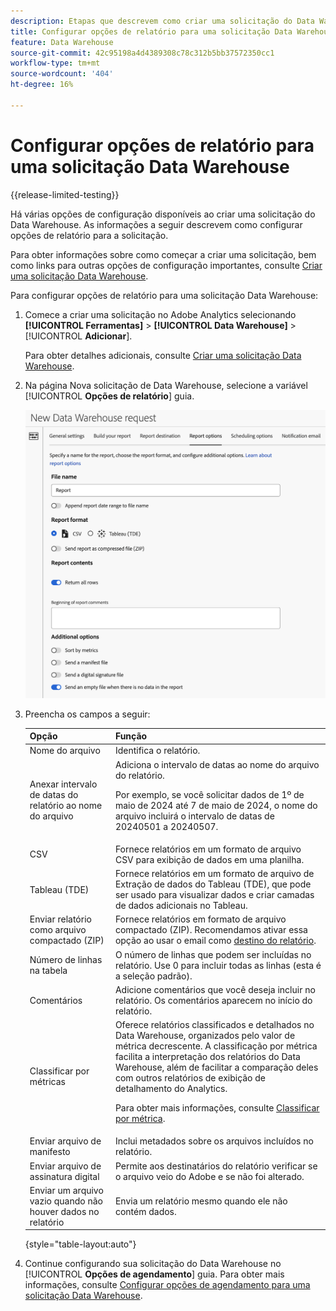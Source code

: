 ```yaml
---
description: Etapas que descrevem como criar uma solicitação do Data Warehouse.
title: Configurar opções de relatório para uma solicitação Data Warehouse
feature: Data Warehouse
source-git-commit: 42c95198a4d4389308c78c312b5bb37572350cc1
workflow-type: tm+mt
source-wordcount: '404'
ht-degree: 16%

---
```


# Configurar opções de relatório para uma solicitação Data Warehouse

{{release-limited-testing}}

Há várias opções de configuração disponíveis ao criar uma solicitação do Data Warehouse. As informações a seguir descrevem como configurar opções de relatório para a solicitação.

Para obter informações sobre como começar a criar uma solicitação, bem como links para outras opções de configuração importantes, consulte [Criar uma solicitação Data Warehouse](/help/export/data-warehouse/create-request/t-dw-create-request.md).

Para configurar opções de relatório para uma solicitação Data Warehouse:

1. Comece a criar uma solicitação no Adobe Analytics selecionando **[!UICONTROL Ferramentas]** > **[!UICONTROL Data Warehouse]** > [!UICONTROL **Adicionar**].

   Para obter detalhes adicionais, consulte [Criar uma solicitação Data Warehouse](/help/export/data-warehouse/create-request/t-dw-create-request.md).

1. Na página Nova solicitação de Data Warehouse, selecione a variável [!UICONTROL **Opções de relatório**] guia.

   ![Guia Destino do relatório](assets/dw-report-options.png) <!-- update screenshot to include Sort by metrics -->

1. Preencha os campos a seguir:

   | Opção | Função |
   |---------|----------|
   | Nome do arquivo | Identifica o relatório. |
   | Anexar intervalo de datas do relatório ao nome do arquivo | Adiciona o intervalo de datas ao nome do arquivo do relatório. <p>Por exemplo, se você solicitar dados de 1º de maio de 2024 até 7 de maio de 2024, o nome do arquivo incluirá o intervalo de datas de 20240501 a 20240507.</p> |
   | CSV | Fornece relatórios em um formato de arquivo CSV para exibição de dados em uma planilha. |
   | Tableau (TDE) | Fornece relatórios em um formato de arquivo de Extração de dados do Tableau (TDE), que pode ser usado para visualizar dados e criar camadas de dados adicionais no Tableau. |
   | Enviar relatório como arquivo compactado (ZIP) | Fornece relatórios em formato de arquivo compactado (ZIP). Recomendamos ativar essa opção ao usar o email como [destino do relatório](/help/export/data-warehouse/create-request/dw-request-report-destinations.md). |
   | Número de linhas na tabela | O número de linhas que podem ser incluídas no relatório. Use 0 para incluir todas as linhas (esta é a seleção padrão). <!-- when would you want to limit the rows? To improve performance? Do we have recommendations? --> |
   | Comentários | Adicione comentários que você deseja incluir no relatório. Os comentários aparecem no início do relatório. |
   | Classificar por métricas | Oferece relatórios classificados e detalhados no Data Warehouse, organizados pelo valor de métrica decrescente. A classificação por métrica facilita a interpretação dos relatórios do Data Warehouse, além de facilitar a comparação deles com outros relatórios de exibição de detalhamento do Analytics.<p>Para obter mais informações, consulte [Classificar por métrica](/help/export/data-warehouse/sorting-by-metric.md).</p> |
   | Enviar arquivo de manifesto | Inclui metadados sobre os arquivos incluídos no relatório.<!-- What kind of metadata is included in the manifest file? --> |
   | Enviar arquivo de assinatura digital | Permite aos destinatários do relatório verificar se o arquivo veio do Adobe e se não foi alterado. |
   | Enviar um arquivo vazio quando não houver dados no relatório | Envia um relatório mesmo quando ele não contém dados. |

   {style="table-layout:auto"}

1. Continue configurando sua solicitação do Data Warehouse no [!UICONTROL **Opções de agendamento**] guia. Para obter mais informações, consulte [Configurar opções de agendamento para uma solicitação Data Warehouse](/help/export/data-warehouse/create-request/dw-request-scheduling.md).